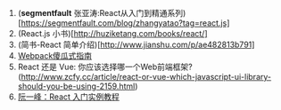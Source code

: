 1. (__segmentfault__ 张亚涛:React从入门到精通系列)[https://segmentfault.com/blog/zhangyatao?tag=react.js]
2. (React.js 小书)[http://huziketang.com/books/react/]
3. (简书-React 简单介绍)[http://www.jianshu.com/p/ae482813b791]
4. [Webpack傻瓜式指南](https://zhuanlan.zhihu.com/p/20367175?columnSlug=FrontendMagazine)
5. React 还是 Vue: 你应该选择哪一个Web前端框架?(http://www.zcfy.cc/article/react-or-vue-which-javascript-ui-library-should-you-be-using-2159.html)
6. [阮一峰：React 入门实例教程](http://www.ruanyifeng.com/blog/2015/03/react.html)